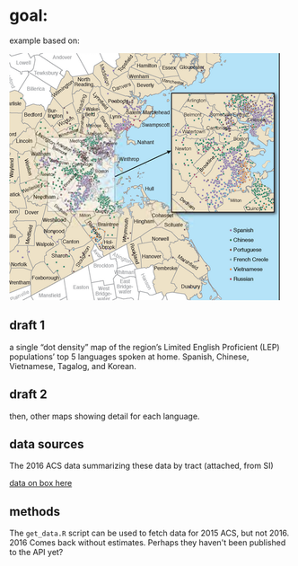 # goal:

example based on:

![map_example](images/map_example.png)

## draft 1

a single “dot density” map of the region’s Limited English Proficient (LEP) populations’ top 5 languages spoken at home. Spanish, Chinese, Vietnamese, Tagalog, and Korean.

## draft 2

then, other maps showing detail for each language. 
 
## data sources

The 2016 ACS data summarizing these data by tract (attached, from SI)

[data on box here](https://mtcdrive.box.com/s/obpuwuyq0en9cyd33pazaotjf6k9mv4u)

## methods

The `get_data.R` script can be used to fetch data for 2015 ACS, but not 2016. 2016 Comes back without estimates. Perhaps they haven't been published to the API yet?